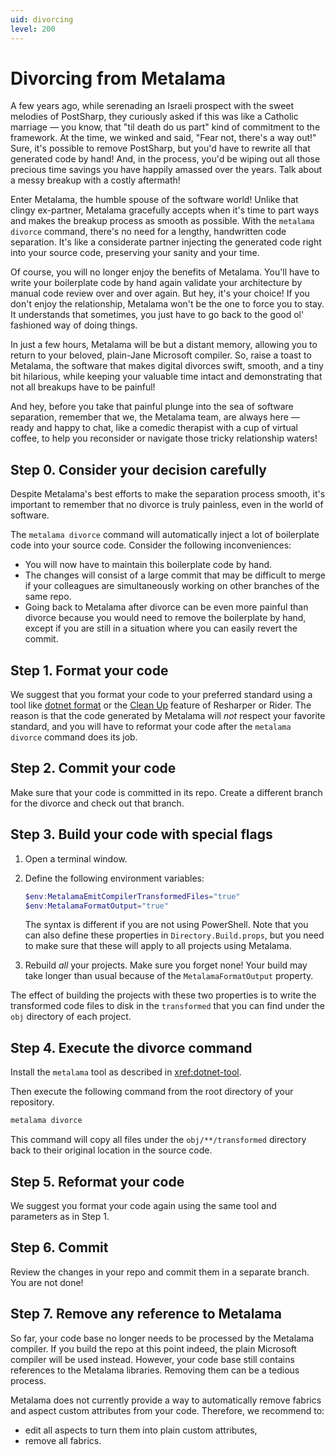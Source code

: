 ```yaml
---
uid: divorcing
level: 200
---
```


# Divorcing from Metalama

A few years ago, while serenading an Israeli prospect with the sweet melodies of PostSharp, they curiously asked if this was like a Catholic marriage — you know, that "til death do us part" kind of commitment to the framework. At the time, we winked and said, "Fear not, there's a way out!"  Sure, it's possible to remove PostSharp, but you'd have to rewrite all that generated code by hand! And, in the process, you'd be wiping out all those precious time savings you have happily amassed over the years. Talk about a messy breakup with a costly aftermath!

Enter Metalama, the humble spouse of the software world! Unlike that clingy ex-partner, Metalama gracefully accepts when it's time to part ways and makes the breakup process as smooth as possible. With the `metalama divorce` command, there's no need for a lengthy, handwritten code separation. It's like a considerate partner injecting the generated code right into your source code, preserving your sanity and your time.

Of course, you will no longer enjoy the benefits of Metalama. You'll have to write your boilerplate code by hand again validate your architecture by manual code review over and over again. But hey, it's your choice! If you don't enjoy the relationship, Metalama won't be the one to force you to stay. It understands that sometimes, you just have to go back to the good ol' fashioned way of doing things.

In just a few hours, Metalama will be but a distant memory, allowing you to return to your beloved, plain-Jane Microsoft compiler. So, raise a toast to Metalama, the software that makes digital divorces swift, smooth, and a tiny bit hilarious, while keeping your valuable time intact and demonstrating that not all breakups have to be painful!

And hey, before you take that painful plunge into the sea of software separation, remember that we, the Metalama team, are always here — ready and happy to chat, like a comedic therapist with a cup of virtual coffee, to help you reconsider or navigate those tricky relationship waters!

## Step 0. Consider your decision carefully

Despite Metalama's best efforts to make the separation process smooth, it's important to remember that no divorce is truly painless, even in the world of software.

The `metalama divorce` command will automatically inject a lot of boilerplate code into your source code. Consider the following inconveniences:

* You will now have to maintain this boilerplate code by hand.
* The changes will consist of a large commit that may be difficult to merge if your colleagues are simultaneously working on other branches of the same repo.
* Going back to Metalama after divorce can be even more painful than divorce because you would need to remove the boilerplate by hand, except if you are still in a situation where you can easily revert the commit.


## Step 1. Format your code

We suggest that you format your code to your preferred standard using a tool like [dotnet format](https://learn.microsoft.com/en-us/dotnet/core/tools/dotnet-format) or the [Clean Up](https://www.jetbrains.com/help/rider/Code_Cleanup__Index.html) feature of Resharper or Rider. The reason is that the code generated by Metalama will _not_ respect your favorite standard, and you will have to reformat your code after the `metalama divorce` command does its job.

## Step 2. Commit your code

Make sure that your code is committed in its repo. Create a different branch for the divorce and check out that branch.


## Step 3. Build your code with special flags

1. Open a terminal window.

2. Define the following environment variables:

   ```powershell
   $env:MetalamaEmitCompilerTransformedFiles="true"
   $env:MetalamaFormatOutput="true"
   ```
    The syntax is different if you are not using PowerShell. Note that you can also define these properties in `Directory.Build.props`, but you need to make sure that these will apply to all projects using Metalama.

3. Rebuild _all_ your projects. Make sure you forget none! Your build may take longer than usual because of the `MetalamaFormatOutput` property.

The effect of building the projects with these two properties is to write the transformed code files to disk in the `transformed` that you can find under the `obj` directory of each project.

## Step 4. Execute the divorce command

Install the `metalama` tool as described in <xref:dotnet-tool>.

Then execute the following command from the root directory of your repository.

```powershell
metalama divorce
```

This command will copy all files under the `obj/**/transformed` directory back to their original location in the source code.

## Step 5. Reformat your code

We suggest you format your code again using the same tool and parameters as in Step 1.

## Step 6. Commit

Review the changes in your repo and commit them in a separate branch. You are not done!

## Step 7. Remove any reference to Metalama

So far, your code base no longer needs to be processed by the Metalama compiler. If you build the repo at this point indeed, the plain Microsoft compiler will be used instead. However, your code base still contains references to the Metalama libraries. Removing them can be a tedious process.

Metalama does not currently provide a way to automatically remove fabrics and aspect custom attributes from your code. Therefore, we recommend to:

* edit all aspects to turn them into plain custom attributes,
* remove all fabrics.



